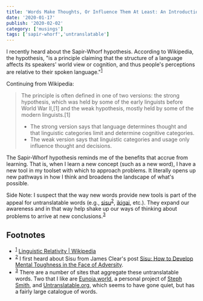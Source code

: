 ```yaml
---
title: 'Words Make Thoughts, Or Influence Them At Least: An Introduction To The Sapir-Whorf Hypothesis'
date: '2020-01-17'
publish: '2020-02-02'
category: ['musings']
tags: ['sapir-whorf','untranslatable']
---
```


I recently heard about the Sapir-Whorf hypothesis. According to Wikipedia, the hypothesis, "is a principle claiming that the structure of a language affects its speakers' world view or cognition, and thus people's perceptions are relative to their spoken language."<sup>[1](#footnotes)</sup><a id="fn1"></a>

Continuing from Wikipedia:

> The principle is often defined in one of two versions: the strong hypothesis, which was held by some of the early linguists before World War II,[1] and the weak hypothesis, mostly held by some of the modern linguists.[1]
>
> - The strong version says that language determines thought and that linguistic categories limit and determine cognitive categories.
> - The weak version says that linguistic categories and usage only influence thought and decisions.

The Sapir-Whorf hypothesis reminds me of the benefits that accrue from learning. That is, when I learn a new concept (such as a new word), I have a new tool in my toolset with which to approach problems. It literally opens up new pathways in how I think and broadens the landscape of what's possible.

Side Note: I suspect that the way new words provide new tools is part of the appeal for untranslatable words (e.g., [sisu](https://en.wikipedia.org/wiki/Sisu)<sup>[2](#footnotes)</sup><a id="fn2"></a>, [ikigai](https://en.wikipedia.org/wiki/Ikigai), etc.). They expand our awareness and in that way help shake up our ways of thinking about problems to arrive at new conclusions.<sup>[3](#footnotes)</sup><a id="fn3"></a>

## Footnotes
- <sup>[1](#fn1)</sup> [Linguistic Relativity | Wikipedia](https://en.wikipedia.org/wiki/Linguistic_relativity)
- <sup>[2](#fn2)</sup> I first heard about Sisu from James Clear's post [Sisu: How to Develop Mental Toughness in the Face of Adversity](https://jamesclear.com/sisu-mental-toughness).
- <sup>[3](#fn3)</sup> There are a number of sites that aggregate these untranslatable words. Two that I like are [Eunoia.world](https://eunoia.world/), a personal project of [Steph Smith](https://stephsmith.io/), and [Untranslatable.org](http://www.untranslatable.org/), which seems to have gone quiet, but has a fairly large catalogue of words.
